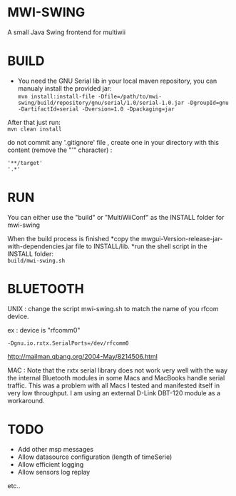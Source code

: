 MWI-SWING
=========
A small Java Swing frontend for multiwii


BUILD
=====
* You need the GNU Serial lib in your local maven repository, you can manualy install the provided jar:  
`mvn install:install-file -Dfile=/path/to/mwi-swing/build/repository/gnu/serial/1.0/serial-1.0.jar -DgroupId=gnu -DartifactId=serial -Dversion=1.0 -Dpackaging=jar`

After that just run:  
`mvn clean install`

do not commit any '.gitignore' file , create one in your directory with this content (remove the "'" character) : 

	'**/target'
	'.*'


RUN
===
You can either use the "build" or "MultiWiiConf" as the INSTALL folder for mwi-swing

When the build process is finished 
*copy the mwgui-Version-release-jar-with-dependencies.jar file to INSTALL/lib.
*run the shell script in the INSTALL folder:  
 `build/mwi-swing.sh`


BLUETOOTH
=========

UNIX :
 change the script mwi-swing.sh  to match the name of you rfcom device.

 ex  : device is "rfcomm0"
 
	-Dgnu.io.rxtx.SerialPorts=/dev/rfcomm0
	

 http://mailman.qbang.org/2004-May/8214506.html

MAC :
  Note that the rxtx serial library does not work very well with the way the internal Bluetooth modules in some Macs and MacBooks handle serial traffic. This was a problem with all Macs I tested and manifested itself in very low throughput. I am using an external D-Link DBT-120 module as a workaround.


TODO
====

* Add other msp messages
* Allow datasource configuration (length of timeSerie)
* Allow efficient logging
* Allow sensors log replay

etc..

